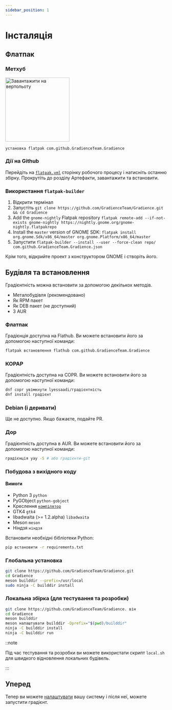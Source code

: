 ```yaml
---
sidebar_position: 1
---
```


# Інсталяція

## Флатпак

### Метхуб

<a href="https://flathub.org/apps/details/com.github.GradienceTeam.Gradience">
    <img width="200" alt="Завантажити на вертольоту" src="https://flathub.org/assets/badges/flathub-badge-i-en.svg"/>
</a>

```shell
установка flatpak com.github.GradienceTeam.Gradience
```

### Дії на Github

Перейдіть на [`flatpak.yml`](https://github.com/GradienceTeam/Gradience/actions/workflows/flatpak.yml) сторінку робочого процесу і натисніть останню збірку. Прокрутіть до розділу Артефакти, завантажити та встановити.

### Використання `flatpak-builder`

1. Відкрити термінал
2. Запустіть `git clone https://github.com/GradienceTeam/Gradience.git && cd Gradience`
3. Add the `gnome-nightly` Flatpak repository `flatpak remote-add --if-not-exists gnome-nightly https://nightly.gnome.org/gnome-nightly.flatpakrepo`
4. Install the `master` version of GNOME SDK: `flatpak install org.gnome.Sdk/x86_64/master org.gnome.Platform/x86_64/master`
5. Запустити `flatpak-builder --install --user --force-clean repo/ com.github.GradienceTeam.Gradience.json`

Крім того, відкрийте проект з конструктором GNOME і створіть його.

## Будівля та встановлення

Градієнтність можна встановити за допомогою декількох методів.

- Металобудівля (рекомендовано)
- Як RPM пакет
- Як DEB пакет (не доступний)
- З AUR

### Флатпак

Градієнція доступна на Flathub. Ви можете встановити його за допомогою наступної команди:

```bash
flatpak встановлення flathub com.github.GradienceTeam.Gradience
```

### КОРАР

Градієнтність доступна на COPR. Ви можете встановити його за допомогою наступної команди:

```bash
dnf copr увімкнути lyessaadi/градієнтність
dnf install градієнт
```

### Debian (і деривати)

Ще не доступно. Якщо бажаєте, подайте PR.

### Дор

Градієнтність доступна в AUR. Ви можете встановити його за допомогою наступної команди:

```bash
градієнція yay -S # або градієнти-git
```

### Побудова з вихідного коду

#### Вимоги

- Python 3 `python`
- PyGObject `python-gobject`
- Креслення [`компілятор`](https://jwestman.pages.gitlab.gnome.org/blueprint-compiler/setup.html)
- GTK4 `gtk4`
- libadwaita (>= 1.2.alpha) `libadwaita`
- Meson `meson`
- Ніндзя `ніндзя`

Встановити необхідні бібліотеки Python:

```sh
pip встановити -r requirements.txt
```

### Глобальна установка

```sh
git clone https://github.com/GradienceTeam/Gradience.git
cd Gradience
meson builddir --prefix=/usr/local
sudo ninja -C builddir install
```

### Локальна збірка (для тестування та розробки)

```sh
git clone https://github.com/GradienceTeam/Gradience. він
cd Gradience
meson builddir
meson налаштувати builddir -Dprefix="$(pwd)/builddir"
ninja -C builddir install
ninja -C builddir run
```

::note

Під час тестування та розробки ви можете використати скрипт `local.sh` для швидкого відновлення локальних будівель.

:::

## Уперед

Тепер ви можете [налаштувати](/docs/setup) вашу систему і після неї, можете запустити градієнт.
